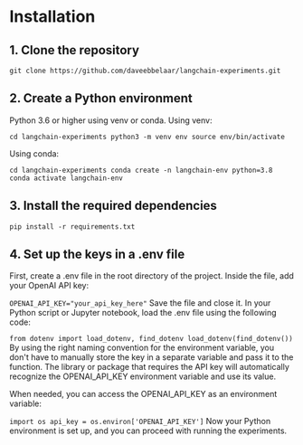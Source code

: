 # Installation
## 1. Clone the repository
`git clone https://github.com/daveebbelaar/langchain-experiments.git`
## 2. Create a Python environment
Python 3.6 or higher using venv or conda. Using venv:

`cd langchain-experiments
python3 -m venv env
source env/bin/activate`

Using conda:

`cd langchain-experiments
conda create -n langchain-env python=3.8
conda activate langchain-env`
## 3. Install the required dependencies
`pip install -r requirements.txt`
## 4. Set up the keys in a .env file
First, create a .env file in the root directory of the project. Inside the file, add your OpenAI API key:

`OPENAI_API_KEY="your_api_key_here"`
Save the file and close it. In your Python script or Jupyter notebook, load the .env file using the following code:

`from dotenv import load_dotenv, find_dotenv
load_dotenv(find_dotenv())`
By using the right naming convention for the environment variable, you don't have to manually store the key in a separate variable and pass it to the function. The library or package that requires the API key will automatically recognize the OPENAI_API_KEY environment variable and use its value.

When needed, you can access the OPENAI_API_KEY as an environment variable:

`import os
api_key = os.environ['OPENAI_API_KEY']`
Now your Python environment is set up, and you can proceed with running the experiments.

